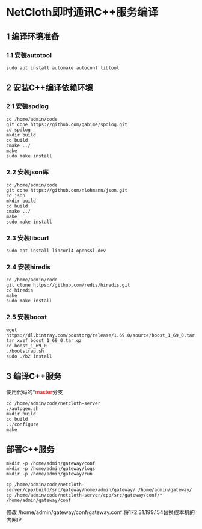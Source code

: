 # NetCloth即时通讯C++服务编译
## 1 编译环境准备

### 1.1 安装autotool

```
sudo apt install automake autoconf libtool
```


## 2 安装C++编译依赖环境

### 2.1 安装spdlog

```
cd /home/admin/code
git cone https://github.com/gabime/spdlog.git
cd spdlog
mkdir build
cd build
cmake ../
make
sudo make install
```

### 2.2 安装json库
```
cd /home/admin/code
git cone https://github.com/nlohmann/json.git
cd json
mkdir build
cd build
cmake ../
make
sudo make install
```

### 2.3 安装libcurl

```
sudo apt install libcurl4-openssl-dev
```

### 2.4 安装hiredis

```
cd /home/admin/code
git clone https://github.com/redis/hiredis.git
cd hiredis
make
sudo make install
```

### 2.5 安装boost

```
wget https://dl.bintray.com/boostorg/release/1.69.0/source/boost_1_69_0.tar.gz
tar xvzf boost_1_69_0.tar.gz
cd boost_1_69_0
./bootstrap.sh
sudo ./b2 install
```

## 3 编译C++服务
使用代码的*<font color=red>master</font>分支

```
cd /home/admin/code/netcloth-server
./autogen.sh
mkdir build
cd build
../configure
make
```

## 部署C++服务

```
mkdir -p /home/admin/gateway/conf
mkdir -p /home/admin/gateway/logs
mkdir -p /home/admin/gateway/run

cp /home/admin/code/netcloth-server/cpp/build/src/gateway/home/admin/gateway/ /home/admin/gateway/
cp /home/admin/code/netcloth-server/cpp/src/gateway/conf/* /home/admin/gateway/conf
```

修改 /home/admin/gateway/conf/gateway.conf
将172.31.199.154替换成本机的内网IP

